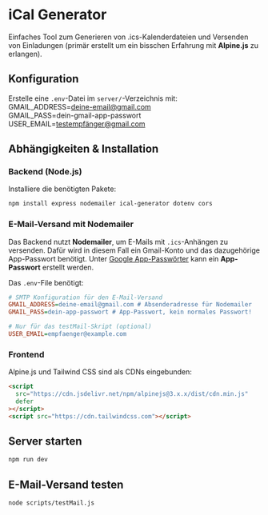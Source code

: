# iCal Generator

Einfaches Tool zum Generieren von .ics-Kalenderdateien und Versenden von Einladungen (primär erstellt um ein bisschen Erfahrung mit **Alpine.js** zu erlangen).

## Konfiguration

Erstelle eine `.env`-Datei im `server/`-Verzeichnis mit:  
GMAIL_ADDRESS=deine-email@gmail.com  
GMAIL_PASS=dein-gmail-app-passwort  
USER_EMAIL=testempfänger@gmail.com

## Abhängigkeiten & Installation

### Backend (Node.js)

Installiere die benötigten Pakete:

```bash
npm install express nodemailer ical-generator dotenv cors
```

### E-Mail-Versand mit Nodemailer

Das Backend nutzt **Nodemailer**, um E-Mails mit `.ics`-Anhängen zu versenden. Dafür wird in diesem Fall ein Gmail-Konto und das dazugehörige App-Passwort benötigt. Unter [Google App-Passwörter](https://myaccount.google.com/apppasswords) kann ein **App-Passwort** erstellt werden.

Das `.env`-File benötigt:

```ini
# SMTP Konfiguration für den E-Mail-Versand
GMAIL_ADDRESS=deine-email@gmail.com # Absenderadresse für Nodemailer
GMAIL_PASS=dein-app-passwort # App-Passwort, kein normales Passwort!

# Nur für das testMail-Skript (optional)
USER_EMAIL=empfaenger@example.com
```

### Frontend

Alpine.js und Tailwind CSS sind als CDNs eingebunden:

```html
<script
  src="https://cdn.jsdelivr.net/npm/alpinejs@3.x.x/dist/cdn.min.js"
  defer
></script>
<script src="https://cdn.tailwindcss.com"></script>
```

## Server starten

```bash
npm run dev
```

## E-Mail-Versand testen

```bash
node scripts/testMail.js
```
